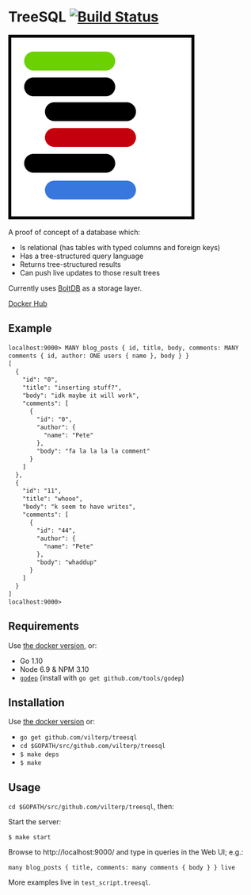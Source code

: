 # TreeSQL [![Build Status](https://travis-ci.org/vilterp/treesql.svg?branch=master)](https://travis-ci.org/vilterp/treesql)

![logo](logo.svg)

A proof of concept of a database which:
- Is relational (has tables with typed columns and foreign keys)
- Has a tree-structured query language
- Returns tree-structured results
- Can push live updates to those result trees

Currently uses [BoltDB](https://github.com/boltdb/bolt) as a storage layer.

[Docker Hub](https://hub.docker.com/r/vilterp/treesql/)

## Example

```
localhost:9000> MANY blog_posts { id, title, body, comments: MANY comments { id, author: ONE users { name }, body } }
[
  {
    "id": "0",
    "title": "inserting stuff?",
    "body": "idk maybe it will work",
    "comments": [
      {
        "id": "0",
        "author": {
          "name": "Pete"
        },
        "body": "fa la la la la comment"
      }
    ]
  },
  {
    "id": "11",
    "title": "whooo",
    "body": "k seem to have writes",
    "comments": [
      {
        "id": "44",
        "author": {
          "name": "Pete"
        },
        "body": "whaddup"
      }
    ]
  }
]
localhost:9000>
```

## Requirements

Use [the docker version](https://hub.docker.com/r/vilterp/treesql/), or:

- Go 1.10
- Node 6.9 & NPM 3.10
- [`godep`](https://github.com/tools/godep) (install with `go get github.com/tools/godep`)

## Installation

Use [the docker version](https://hub.docker.com/r/vilterp/treesql/) or:

- ```go get github.com/vilterp/treesql```
- ```cd $GOPATH/src/github.com/vilterp/treesql```
- ```$ make deps```
- ```$ make```

## Usage

`cd $GOPATH/src/github.com/vilterp/treesql`, then:

Start the server:

```
$ make start
```

Browse to http://localhost:9000/ and type in queries in the Web UI; e.g.:

```
many blog_posts { title, comments: many comments { body } } live
```

More examples live in `test_script.treesql`.
